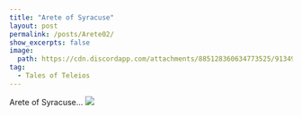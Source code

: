 ```yaml
---
title: "Arete of Syracuse"
layout: post
permalink: /posts/Arete02/
show_excerpts: false
image:
  path: https://cdn.discordapp.com/attachments/885128360634773525/913493212251947149/arete3crop.png
tag:
  - Tales of Teleios
---
```

Arete of Syracuse...
![](https://cdn.discordapp.com/attachments/885128360634773525/913493212251947149/arete3crop.png)